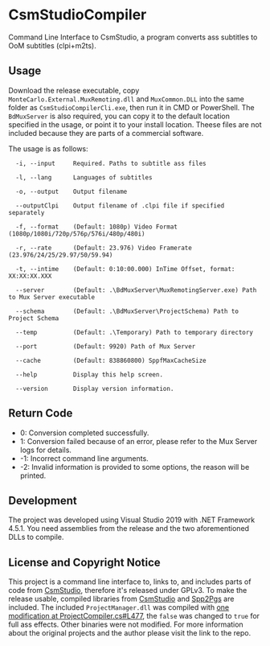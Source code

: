 # CsmStudioCompiler
 Command Line Interface to CsmStudio, a program converts ass subtitles to OoM subtitles (clpi+m2ts).
 
## Usage

Download the release executable, copy `MonteCarlo.External.MuxRemoting.dll` and `MuxCommon.DLL` into the same folder as `CsmStudioCompilerCli.exe`, then run it in CMD or PowerShell. The `BdMuxServer` is also required, you can copy it to the default location specified in the usage, or point it to your install location. Theese files are not included because they are parts of a commercial software.

The usage is as follows:

```
  -i, --input     Required. Paths to subtitle ass files

  -l, --lang      Languages of subtitles

  -o, --output    Output filename

  --outputClpi    Output filename of .clpi file if specified separately

  -f, --format    (Default: 1080p) Video Format (1080p/1080i/720p/576p/576i/480p/480i)

  -r, --rate      (Default: 23.976) Video Framerate (23.976/24/25/29.97/50/59.94)

  -t, --intime    (Default: 0:10:00.000) InTime Offset, format: XX:XX:XX.XXX

  --server        (Default: .\BdMuxServer\MuxRemotingServer.exe) Path to Mux Server executable

  --schema        (Default: .\BdMuxServer\ProjectSchema) Path to Project Schema

  --temp          (Default: .\Temporary) Path to temporary directory

  --port          (Default: 9920) Path of Mux Server

  --cache         (Default: 838860800) SppfMaxCacheSize

  --help          Display this help screen.

  --version       Display version information.
```

## Return Code

 - 0: Conversion completed successfully.
 - 1: Conversion failed because of an error, please refer to the Mux Server logs for details.
 - -1: Incorrect command line arguments.
 - -2: Invalid information is provided to some options, the reason will be printed.

## Development

The project was developed using Visual Studio 2019 with .NET Framework 4.5.1. You need assemblies from the release and the two aforementioned DLLs to compile.

## License and Copyright Notice

This project is a command line interface to, links to, and includes parts of code from [CsmStudio](https://github.com/subelf/CsmStudio), therefore it's released under GPLv3. To make the release usable, compiled libraries from [CsmStudio](https://github.com/subelf/CsmStudio) and [Spp2Pgs](https://github.com/subelf/Spp2Pgs) are included. The included `ProjectManager.dll` was compiled with [one modification at ProjectCompiler.cs#L477](https://github.com/subelf/CsmStudio/blob/8a0e5eac0b124cf24b6eeac764aeab1719b9e0e1/CsmStudio.ProjectManager/Compile/ProjectCompiler.cs#L477), the `false` was changed to `true` for full ass effects. Other binaries were not modified. For more information about the original projects and the author please visit the link to the repo.


